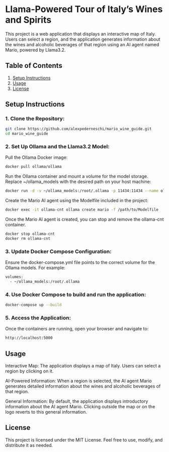 # Llama-Powered Tour of Italy’s Wines and Spirits

This project is a web application that displays an interactive map of Italy. Users can select a region, and the application generates information about the wines and alcoholic beverages of that region using an AI agent named Mario, powered by Llama3.2.


## Table of Contents

1. [Setup Instructions](#installation)
2. [Usage](#usage)
3. [License](#license)


## Setup Instructions

### 1. Clone the Repository:
```sh
git clone https://github.com/alexpederneschi/mario_wine_guide.git
cd mario_wine_guide
```

### 2. Set Up Ollama and the Llama3.2 Model:
Pull the Ollama Docker image:
```sh
docker pull ollama/ollama
```
Run the Ollama container and mount a volume for the model storage. Replace ~/ollama_models with the desired path on your host machine:
```sh
docker run -d -v ~/ollama_models:/root/.ollama -p 11434:11434 --name ollama-cnt ollama/ollama
```
Create the Mario AI agent using the Modelfile included in the project:
```sh
docker exec -it ollama-cnt ollama create mario -f /path/to/Modelfile
```
Once the Mario AI agent is created, you can stop and remove the ollama-cnt container.
```sh
docker stop ollama-cnt
docker rm ollama-cnt
```

### 3. Update Docker Compose Configuration:
Ensure the docker-compose.yml file points to the correct volume for the Ollama models. For example:
```sh
volumes:
  - ~/ollama_models:/root/.ollama
```

### 4. Use Docker Compose to build and run the application:
```sh
docker-compose up --build
```

### 5. Access the Application:
Once the containers are running, open your browser and navigate to:
```sh
http://localhost:5000
```

## Usage
Interactive Map: The application displays a map of Italy. Users can select a region by clicking on it.

AI-Powered Information: When a region is selected, the AI agent Mario generates detailed information about the wines and alcoholic beverages of that region.

General Information: By default, the application displays introductory information about the AI agent Mario. Clicking outside the map or on the logo reverts to this general information.


## License
This project is licensed under the MIT License. Feel free to use, modify, and distribute it as needed.
